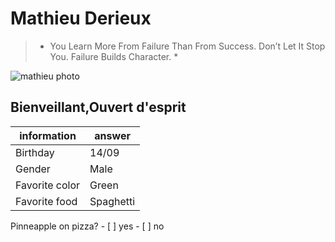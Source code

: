 # Mathieu Derieux

>* You Learn More From Failure Than From Success. Don’t Let It Stop You. Failure Builds Character. *

![mathieu photo](https://user-images.githubusercontent.com/84721817/119979750-a56b6300-bfbb-11eb-8855-bfabae2dc695.jpg)

## Bienveillant,Ouvert d'esprit  

information | answer
------------|---------
Birthday | 14/09
Gender | Male
Favorite color | Green
Favorite food | Spaghetti
Pinneapple on pizza?  - [ ] yes - [ ] no 